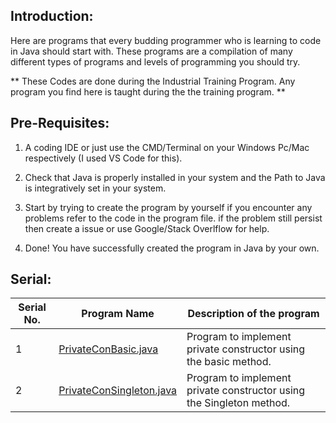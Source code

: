 ## Introduction:

Here are programs that every budding programmer who is learning to code in Java should start with. 
These programs are a compilation of many different types of programs and levels of programming you should try.

** These Codes are done during the Industrial Training Program. Any program you find here is taught during the
the training program. **

## Pre-Requisites:

1. A coding IDE or just use the CMD/Terminal on your Windows Pc/Mac respectively (I used VS Code for this).

2. Check that Java is properly installed in your system and the Path to Java is integratively set in your system.

3. Start by trying to create the program by yourself if you encounter any problems refer to the code in the program file.
if the problem still persist then create a issue or use Google/Stack Overlflow for help.

4. Done! You have successfully created the program in Java by your own.

## Serial:

|Serial No.|Program Name|Description of the program|
|----------|------------|--------------------------|
|1        | [PrivateConBasic.java](https://github.com/psavarmattas/Java-Projects/blob/master/IndustrialTrainingProjects/PrivateConBasic.java) | Program to implement private constructor using the basic method. |
|2        | [PrivateConSingleton.java](https://github.com/psavarmattas/Java-Projects/blob/master/IndustrialTrainingProjects/PrivateConSingleton.java) | Program to implement private constructor using the Singleton method. |